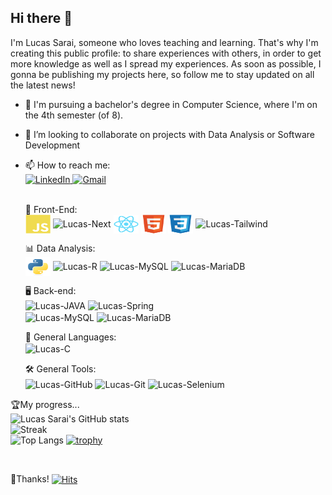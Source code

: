 ## Hi there 👋
I'm Lucas Sarai, someone who loves teaching and learning. That's why I'm creating this public profile: to share experiences with others, in order to get more knowledge as well as I spread my experiences. As soon as possible, I gonna be publishing my projects here, so follow me to stay updated on all the latest news!  
- 🔭 I'm pursuing a bachelor's degree in Computer Science, where I'm on the 4th semester (of 8).
- 🤝 I’m looking to collaborate on projects with Data Analysis or Software Development
- 📫 How to reach me: <br>
<a href= "https://www.linkedin.com/in/lucas-pires-de-camargo-sarai-9439432a3/"> ![LinkedIn](https://img.shields.io/badge/LinkedIn-Lucas_P_C_Sarai-0077B5?style=for-the-badge&logo=linkedin&logoColor=white) </a>
 <a href = "mailto:sarai.pc.lucas@gmail.com">[![Gmail](https://img.shields.io/badge/Gmail-sarai.pc.lucas%40gmail.com-D14836?style=for-the-badge&logo=gmail&logoColor=white)](mailto:seu_email@gmail.com)
</a><br> <br>

  📲 Front-End: <br>
  <img align="center" alt="Lucas-Js" height="30" width="40" src="https://raw.githubusercontent.com/devicons/devicon/master/icons/javascript/javascript-plain.svg">
  <img align="center" alt="Lucas-Next" height="30" width="40" src="https://cdn.jsdelivr.net/gh/devicons/devicon@latest/icons/nextjs/nextjs-original.svg" />
  <img align="center" alt="Lucas-React" height="30" width="40" src="https://raw.githubusercontent.com/devicons/devicon/master/icons/react/react-original.svg">
  <img align="center" alt="Lucas-HTML" height="30" width="40" src="https://raw.githubusercontent.com/devicons/devicon/master/icons/html5/html5-original.svg">
  <img align="center" alt="Lucas-CSS" height="30" width="40" src="https://raw.githubusercontent.com/devicons/devicon/master/icons/css3/css3-original.svg">
  <img align="center" alt="Lucas-Tailwind" height="30" width="80" src="https://img.shields.io/badge/Tailwind_CSS-38B2AC?style=for-the-badge&logo=tailwind-css&logoColor=white">

  📊 Data Analysis: <br>
  <img align="center" alt="Lucas-Python" height="30" width="40" src="https://raw.githubusercontent.com/devicons/devicon/master/icons/python/python-original.svg">
  <img align="center" alt="Lucas-R" height="30" width="40" src="https://cdn.jsdelivr.net/gh/devicons/devicon@latest/icons/r/r-original.svg" />
  <img align="center" alt="Lucas-MySQL" height="30" width="40" src="https://cdn.jsdelivr.net/gh/devicons/devicon@latest/icons/mysql/mysql-original.svg" />
  <img align="center" alt="Lucas-MariaDB" height="30" width="40" src="https://cdn.jsdelivr.net/gh/devicons/devicon@latest/icons/mariadb/mariadb-original.svg" />
          
  🖥️ Back-end: <br>
  <img align="center" alt="Lucas-JAVA" height="30" width="40" src="https://cdn.jsdelivr.net/gh/devicons/devicon@latest/icons/java/java-original.svg" />
  <img align="center" alt="Lucas-Spring" height="30" width="40" src="https://cdn.jsdelivr.net/gh/devicons/devicon@latest/icons/spring/spring-original-wordmark.svg" />        
  <img align="center" alt="Lucas-MySQL" height="30" width="40" src="https://cdn.jsdelivr.net/gh/devicons/devicon@latest/icons/mysql/mysql-original.svg" />
  <img align="center" alt="Lucas-MariaDB" height="30" width="40" src="https://cdn.jsdelivr.net/gh/devicons/devicon@latest/icons/mariadb/mariadb-original.svg" />

  📖 General Languages: <br>
  <img align="center" alt="Lucas-C" height="30" width="40" src="https://cdn.jsdelivr.net/gh/devicons/devicon@latest/icons/c/c-original.svg" />

  🛠️ General Tools: <br>
  <img align="center" alt="Lucas-GitHub" height="30" width="40" src="https://cdn.jsdelivr.net/gh/devicons/devicon@latest/icons/github/github-original.svg" />
  <img align="center" alt="Lucas-Git" height="30" width="40" src="https://cdn.jsdelivr.net/gh/devicons/devicon@latest/icons/git/git-original.svg" />
  <img align="center" alt="Lucas-Selenium" height="30" width="40" src="https://cdn.jsdelivr.net/gh/devicons/devicon@latest/icons/selenium/selenium-original.svg" />

 🏆My progress... <br>
  ![Lucas Sarai's GitHub stats](https://github-readme-stats.vercel.app/api?username=Lsarai23&theme=highcontrast&border_radius=5)<br> 
  ![Streak](https://github-readme-streak-stats.herokuapp.com/?user=Lsarai23&theme=highcontrast&border_radius=5)<br>
  ![Top Langs](https://github-readme-stats.vercel.app/api/top-langs/?username=Lsarai23&layout=compact&theme=gruvbox)
  [![trophy](https://github-profile-trophy.vercel.app/?username=Lsarai23&theme=juicyfresh)](https://github.com/ryo-ma/github-profile-trophy)




<br>

  📶Thanks! <a href="https://hits.sh/github.com/Lsarai23/"><img align="center" alt="Hits" src="https://hits.sh/github.com/Lsarai23.svg?label=Profile%20Views&logo=github"/></a>
  
          
  
          
          
          
          
          
  
